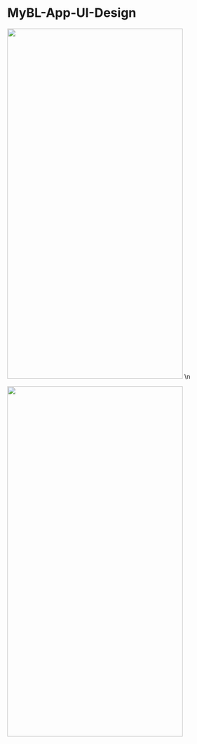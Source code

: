 # MyBL-App-UI-Design

<img src="https://user-images.githubusercontent.com/96940619/218311610-d17715e2-67d4-4b41-9bd5-bb6f7e4d974b.jpg" width="400" height="800"> \n

<img src="https://user-images.githubusercontent.com/96940619/218311612-3d51ec92-d633-4f76-86fb-4d4927e1b9d0.jpg" width="400" height="800">

